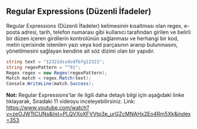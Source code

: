 
## Regular Expressions (Düzenli İfadeler)
Regular Expressions (Düzenli İfadeler) kelimesinin kısaltması olan regex, e-posta adresi, tarih, telefon numarası gibi kullanıcı tarafından girilen ve 
belirli bir düzen içeren girdilerin kontrolünün sağlanması ve herhangi bir kod, metin içerisinde istenilen yazı veya kod parçasının aranıp bulunmasını, 
yönetilmesini sağlayan kendine ait söz dizimi olan bir yapıdır.

```cs
string text = "12321dssdvdfbfg12321";
string regexPattern = "^91";
Regex regex = new Regex(regexPattern);
Match match = regex.Match(text);
Console.WriteLine(match.Success);
```

**Not:** Regular Expressions'lar ile ilgili daha detaylı bilgi için aşağıdaki linke tıklayarak, Sıradaki 11 videoyu inceleyebilirsiniz.
Link: https://www.youtube.com/watch?v=zeOJWTtCUNs&list=PLQVXoXFVVtp3e_urGZcMNAHx2Eo4Rm5Xk&index=353
